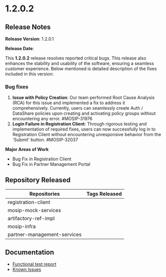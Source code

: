 # 1.2.0.2

## Release Notes

**Release Version**: 1.2.0.1

**Release Date**:

This **1.2.0.2** release resolves reported critical bugs. This release also enhances the stability and usability of the software, ensuring a seamless customer experience. Below mentioned is detailed description of the fixes included in this version:

### Bug fixes

1. **Issue with Policy Creation**: Our team performed Root Cause Analysis (RCA) for this issue and implemented a fix to address it comprehensively. Currently, users can seamlessly create Auth / DataShare policies upon creating and activating policy groups without encountering any error. #MOSIP-31976
2. **Login Failure in Registration Client**: Through rigorous testing and implementation of required fixes, users can now successfully log in to Registration Client without encountering unresponsive behavior from the 'Submit' button. #MOSIP-32037

**Major Areas of Work**

* Bug Fix in Registration Client
* Bug Fix in Partner Management Portal

## Repository Released



| Repositories                | Tags Released |
| --------------------------- | ------------- |
| registration-client         |               |
| mosip-mock-services         |               |
| artifactory-ref-impl        |               |
| mosip-infra                 |               |
| partner-management-services |               |

## Documentation

* [Functional test report](1.2.0.2.md)
* [Known Issues](https://mosip.atlassian.net/issues/?jql=labels%20%3D%20%22known\_issue\_1202%22)

